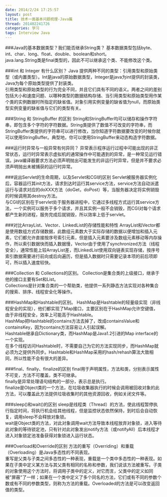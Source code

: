 ```yaml
---
date: 2014/2/24 17:25:57
layout: post
title: 技术一面基本问题梳理-Java篇
thread: 201402241726
categories: 学习
tags: Interview Java
---
```


###Java的基本数据类型？我们能否继承String类？
基本数据类型包括byte、int、char、long、float、double、boolean和short。  
java.lang.String类是final类型的，因此不可以继承这个类、不能修改这个类。

###int 和 Integer 有什么区别？
Java 提供两种不同的类型：引用类型和原始类型（或内置类型）。Int是java的原始数据类型，Integer是java为int提供的封装类，Java为每个原始类型提供了封装类。  
引用类型和原始类型的行为完全不同，并且它们具有不同的语义。两者之间的差别包括大小和速度问题、以哪种类型的数据结构存储、当引用类型和原始类型用作某个类的实例数据时所指定的缺省值。对象引用实例变量的缺省值为null，而原始类型实例变量的缺省值与它们的类型有关。

###String 和 StringBuffer 的区别
String和StringBuffer均可以储存和操作字符串，即包含多个字符的字符数据。String类提供了数值不可改变的字符串，而StringBuffer类提供的字符串可以进行修改，当你知道字符数据要改变的时候你就可以使用StringBuffer。典型地，你可以使用StringBuffer来动态构造字符数据。

###运行时异常与一般异常有何异同？
异常表示程序运行过程中可能出现的非正常状态，运行时异常表示虚拟机的通常操作中可能遇到的异常，是一种常见运行错误。java编译器要求方法必须声明抛出可能发生的非运行时异常，但是并不要求必须声明抛出未被捕获的运行时异常。

###说出Servlet的生命周期，以及Servlet和CGI的区别
Servlet被服务器实例化后，容器运行其init方法，请求到达时运行其service方法，service方法自动派遣运行与请求对应的doXXX方法（doGet，doPost）等，当服务器决定将实例销毁的时候调用其destroy方法。  
与CGI的区别在于servlet处于服务器进程中，它通过多线程方式运行其service方法，一个实例可以服务于多个请求，并且其实例一般不会销毁，而CGI对每个请求都产生新的进程，服务完成后就销毁，所以效率上低于servlet。

###对比ArrayList、Vector、LinkedList的存储性能和特性
ArrayList和Vector都是使用数组方式存储数据，此数组元素数大于实际存储的数据以便增加和插入元素，它们都允许直接按序号索引元素，但是插入元素要涉及数组元素移动等内存操作，所以索引数据快而插入数据慢，Vector由于使用了synchronized方法（线程安全），通常性能上较ArrayList差，而LinkedList使用双向链表实现存储，按序号索引数据需要进行前向或后向遍历，但是插入数据时只需要记录本项的前后项即可，所以插入速度较快。

###Collection 和 Collections的区别。
Collection是集合类的上级接口，继承于他的接口主要有Set和List。  
Collections是针对集合类的一个帮助类，他提供一系列静态方法实现对各种集合的搜索、排序、线程安全化等操作。

###HashMap和Hashtable的区别。
HashMap是Hashtable的轻量级实现（非线程安全的实现），他们都实现了Map接口，主要区别在于HashMap允许空键值，由于非线程安全，效率上可能高于Hashtable。  
HashMap把Hashtable的contains方法去掉了，改成containsValue和containsKey，因为contains方法容易让人引起误解。  
Hashtable继承自Dictionary类，而HashMap是Java1.2引进的Map interface的一个实现。  
在多个线程访问Hashtable时，不需要自己为它的方法实现同步，而HashMap就必须为之提供外同步。Hashtable和HashMap采用的hash/rehash算法大致相同，所以性能不会有很大的差异。

###final、finally、finalize的区别
final用于声明属性，方法和类，分别表示属性不可变，方法不可覆盖，类不可继承。  
finally是异常处理语句结构的一部分，表示总是执行。  
finalize是Object类的一个方法，在垃圾收集器执行的时候会调用被回收对象的此方法，可以覆盖此方法提供垃圾收集时的其他资源回收，例如关闭文件等。

###sleep()和wait()的区别
sleep是线程类（Thread）的方法，使此线程暂停执行指定时间，将执行机会给其他线程，但是监控状态依然保持，到时后会自动恢复，调用sleep不会释放对象锁。  
wait是Object类的方法，对此对象调用wait方法导致本线程放弃对象锁，进入等待此对象的等待锁定池，只有针对此对象发出notify方法（或notifyAll）后本线程才进入对象锁定池准备获得对象锁进入运行状态。

###Overload和Override的区别
方法的重写（Overriding）和重载（Overloading）是Java多态性的不同表现。  
重写是父类与子类之间多态性的一种表现，重载是一个类中多态性的一种表现。如果在子类中定义某方法与其父类有相同的名称和参数，我们说该方法被重写。子类的对象使用这个方法时，将调用子类中的定义，对它而言，父类中的定义如同被"屏蔽"了一样；如果在一个类中定义了多个同名的方法，它们或有不同的参数个数或有不同的参数类型，则称为方法的重载。Overloaded的方法是可以改变返回值的类型。

